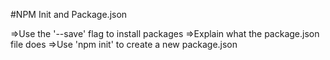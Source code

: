 #NPM Init and Package.json

=>Use the '--save' flag to install packages
=>Explain what the package.json file does
=>Use 'npm init' to create a new package.json